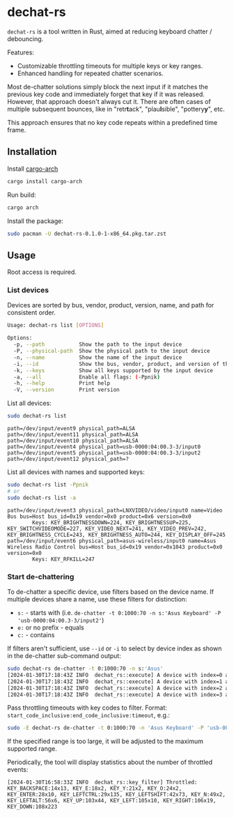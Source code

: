 # dechat-rs

`dechat-rs` is a tool written in Rust, aimed at reducing keyboard chatter / debouncing.

Features:
- Customizable throttling timeouts for multiple keys or key ranges.
- Enhanced handling for repeated chatter scenarios.

Most de-chatter solutions simply block the next input if it matches the previous key code and immediately forget that
key if it was released. However, that approach doesn't always cut it. There are often cases of multiple subsequent 
bounces, like in "retr**t**ack", "plau**l**sible", "pottery**y**", etc.

This approach ensures that no key code repeats within a predefined time frame.

## Installation

Install [cargo-arch](https://github.com/wdv4758h/cargo-arch)

```bash 
cargo install cargo-arch
```

Run build:

```bash
cargo arch
```

Install the package:

```bash
sudo pacman -U dechat-rs-0.1.0-1-x86_64.pkg.tar.zst
```

## Usage

Root access is required.

### List devices

Devices are sorted by bus, vendor, product, version, name, and path for consistent order.

```bash
Usage: dechat-rs list [OPTIONS]

Options:
  -p, --path           Show the path to the input device
  -P, --physical-path  Show the physical path to the input device
  -n, --name           Show the name of the input device
  -i, --id             Show the bus, vendor, product, and version of the input device
  -k, --keys           Show all keys supported by the input device
  -a, --all            Enable all flags: (-Ppnik)
  -h, --help           Print help
  -V, --version        Print version
```

List all devices: 

```bash
sudo dechat-rs list
```
```
path=/dev/input/event9 physical_path=ALSA
path=/dev/input/event11 physical_path=ALSA
path=/dev/input/event10 physical_path=ALSA
path=/dev/input/event4 physical_path=usb-0000:04:00.3-3/input0
path=/dev/input/event5 physical_path=usb-0000:04:00.3-3/input2
path=/dev/input/event12 physical_path=?
```

List all devices with names and supported keys:

```bash
sudo dechat-rs list -Ppnik
# or 
sudo dechat-rs list -a
```

```
path=/dev/input/event3 physical_path=LNXVIDEO/video/input0 name=Video Bus bus=Host bus_id=0x19 vendor=0x0 product=0x6 version=0x0
        Keys: KEY_BRIGHTNESSDOWN=224, KEY_BRIGHTNESSUP=225, KEY_SWITCHVIDEOMODE=227, KEY_VIDEO_NEXT=241, KEY_VIDEO_PREV=242, KEY_BRIGHTNESS_CYCLE=243, KEY_BRIGHTNESS_AUTO=244, KEY_DISPLAY_OFF=245
path=/dev/input/event6 physical_path=asus-wireless/input0 name=Asus Wireless Radio Control bus=Host bus_id=0x19 vendor=0x1043 product=0x0 version=0x0
        Keys: KEY_RFKILL=247
```

### Start de-chattering

To de-chatter a specific device, use filters based on the device name. 
If multiple devices share a name, use these filters for distinction:
- `s:` - starts with (i.e. `de-chatter -t 0:1000:70 -n s:'Asus Keyboard' -P 'usb-0000:04:00.3-3/input2'`)
- `e:` or no prefix - equals 
- `c:` - contains

If filters aren't sufficient, use `--id` or `-i` to select by device index as shown in the de-chatter sub-command output:

```bash
sudo dechat-rs de-chatter -t 0:1000:70 -n s:'Asus'
[2024-01-30T17:18:43Z INFO  dechat_rs::execute] A device with index=0 after applying filters: Asus Keyboard (/dev/input/event4)
[2024-01-30T17:18:43Z INFO  dechat_rs::execute] A device with index=1 after applying filters: Asus Keyboard (/dev/input/event5)
[2024-01-30T17:18:43Z INFO  dechat_rs::execute] A device with index=2 after applying filters: Asus WMI hotkeys (/dev/input/event8)
[2024-01-30T17:18:43Z INFO  dechat_rs::execute] A device with index=3 after applying filters: Asus Wireless Radio Control (/dev/input/event6)
```

Pass throttling timeouts with key codes to filter. Format: `start_code_inclusive:end_code_inclusive:timeout`, e.g.:

```bash
sudo -E dechat-rs de-chatter -t 0:1000:70 -n 'Asus Keyboard' -P 'usb-0000:04:00.3-3/input2'
```

If the specified range is too large, it will be adjusted to the maximum supported range.

Periodically, the tool will display statistics about the number of throttled events:

``` 
[2024-01-30T16:58:33Z INFO  dechat_rs::key_filter] Throttled: KEY_BACKSPACE:14x13, KEY_E:18x2, KEY_Y:21x2, KEY_O:24x2, KEY_ENTER:28x10, KEY_LEFTCTRL:29x135, KEY_LEFTSHIFT:42x73, KEY_N:49x2, KEY_LEFTALT:56x6, KEY_UP:103x44, KEY_LEFT:105x10, KEY_RIGHT:106x19, KEY_DOWN:108x223
```
